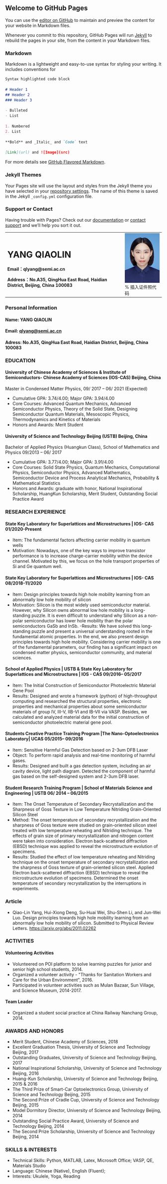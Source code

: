 
## Welcome to GitHub Pages

You can use the [editor on GitHub](https://github.com/Isabellelin/qlyang.github.io/edit/gh-pages/index.md) to maintain and preview the content for your website in Markdown files.

Whenever you commit to this repository, GitHub Pages will run [Jekyll](https://jekyllrb.com/) to rebuild the pages in your site, from the content in your Markdown files.

### Markdown

Markdown is a lightweight and easy-to-use syntax for styling your writing. It includes conventions for

```markdown
Syntax highlighted code block

# Header 1
## Header 2
### Header 3

- Bulleted
- List

1. Numbered
2. List

**Bold** and _Italic_ and `Code` text

[Link](url) and ![Image](src)
```

For more details see [GitHub Flavored Markdown](https://guides.github.com/features/mastering-markdown/).

### Jekyll Themes

Your Pages site will use the layout and styles from the Jekyll theme you have selected in your [repository settings](https://github.com/Isabellelin/qlyang.github.io/settings). The name of this theme is saved in the Jekyll `_config.yml` configuration file.

### Support or Contact

Having trouble with Pages? Check out our [documentation](https://docs.github.com/categories/github-pages-basics/) or [contact support](https://github.com/contact) and we’ll help you sort it out.

<table border="0">
  <tr>
    <td width="75%">
      <h1>YANG QIAOLIN</h1>
      <p><b>Email：qlyang@semi.ac.cn</b></p>
      <p><b>Address：No.A35, QingHua East Road, Haidian District, Beijing, China 100083</b></p>
    </td>
    <td width="25%">
      <img src="/qlyang.jpg" width="100%">      % 插入证件照代码
    </td>
  </tr>
</table>

### Personal Information 
#### Name: YANG QIAOLIN
#### Email: qlyang@semi.ac.cn 
#### Adress: No.A35, QingHua East Road, Haidian District, Beijing, China 100083

### EDUCATION                                   
#### University of Chinese Academy of Sciences & Institute of Semiconductors- Chinese Academy of Sciences (IOS-CAS) 				  Beijing, China
Master in Condensed Matter Physics, 	                                      09/ 2017 – 06/ 2021 (Expected)
- Cumulative GPA: 3.74/4.00; Major GPA: 3.94/4.00
- Core Courses: Advanced Quantum Mechanics, Advanced Semiconductor Physics, Theory of the Solid State, Designing Semiconductor Quantum Materials, Mesoscopic Physics, Thermodynamics and Kinetics of Materials
- Honors and Awards: Merit Student
#### University of Science and Technology Beijing (USTB)	 									  Beijing, China
Bachelor of Applied Physics (Huangkun Class), School of Mathematics and Physics	   		  09/2013 – 06/ 2017
- Cumulative GPA: 3.77/4.00; Major GPA: 3.91/4.00
- Core Courses: Solid State Physics, Quantum Mechanics, Computational Physics, Semiconductor Physics, Advanced Mathematics, Semiconductor Device and Process Analytical Mechanics, Probability & Mathematical Statistics
- Honors and Awards: graduate with honor, National Inspirational Scholarship, HuangKun Scholarship, Merit Student, Outstanding Social Practice Award

### RESEARCH EXPERIENCE 
#### State Key Laboratory for Superlattices and Microstructures | IOS- CAS				 01/2020-Present
-	Item: The fundamental factors affecting carrier mobility in quantum wells
-	Motivation: Nowadays, one of the key ways to improve transistor performance is to increase charge-carrier mobility within the device channel. Motivated by this, we focus on the hole transport properties of Si and Ge quantum well.

#### State Key Laboratory for Superlattices and Microstructures | IOS- CAS				 08/2018-11/2020
-	Item: Design principles towards high hole mobility learning from an abnormally low hole mobility of silicon
-	Motivation: Silicon is the most widely used semiconductor material. However, why Silicon owns abnormal low hole mobility is a long-standing puzzle. It is even difficult to understand why Silicon as a non-polar semiconductor has lower hole mobility than the polar semiconductors GaSb and InSb. 
-Results: We have solved this long-standing puzzle and present a universal understanding rooted in the fundamental atomic properties. In the end, we also present design principles towards high hole mobility. Considering carrier mobility is one of the fundamental parameters, our finding has a significant impact on condensed matter physics, semiconductor community, and material sciences.

#### School of Applied Physics | USTB	& State Key Laboratory for Superlattices and Microstructures | IOS - CAS			09/2016– 05/2017
- Item: The Initial Construction of Semiconductor Photoelectric Material Gene Pool
- Results: Designed and wrote a framework (python) of high-throughput computing and researched the structural properties, electronic properties and mechanical properties about some semiconductor materials of group IV, III-V, IIB-VI and IB-VII via VASP. Besides, we calculated and analyzed material data for the initial construction of semiconductor photoelectric material gene pool.

#### Students Creative Practice Training Program |The Nano-Optoelectronics Laboratory| UCAS 		     	05/2015– 09/2016
-	Item: Sensitive Harmful Gas Detection based on 2-3um DFB Laser
-	Object: To perform rapid analysis and real-time monitoring of harmful gases.
-	Results: Designed and built a gas detection system, including an air cavity device, light path diagram. Detected the component of harmful gas based on the self-designed system and 2-3um DFB laser.

#### Student Research Training Program | School of Materials Science and Engineering | USTB  06/ 2014 – 06/2015
-	Item: The Onset Temperature of Secondary Recrystallization and the Sharpness of Goss Texture in Low Temperature Nitriding Grain-Oriented Silicon Steel
-	Method: The onset temperature of secondary recrystallization and the sharpness of Goss texture were studied on grain-oriented silicon steel treated with low temperature reheating and Nitriding technique. The effects of grain size of primary recrystallization and nitrogen content were taken into consideration. Electron back-scattered diffraction (EBSD) technique was applied to reveal the microstructure evolution of specimens. 
-	Results: Studied the effect of low temperature reheating and Nitriding technique on the onset temperature of secondary recrystallization and the sharpness of Goss texture of grain-oriented silicon steel. Applied Electron back-scattered diffraction (EBSD) technique to reveal the microstructure evolution of specimens. Determined the onset temperature of secondary recrystallization by the interruptions in experiments.

### Article																						        
- Qiao-Lin Yang, Hui-Xiong Deng, Su-Huai Wei, Shu-Shen Li, and Jun-Wei Luo. Design principles towards high hole mobility learning from an abnormally low hole mobility of silicon. Submitted to Physical Review Letters. https://arxiv.org/abs/2011.02262

### ACTIVITIES                                                                  
#### Volunteering Activities 
-	Volunteered on POI platform to solve learning puzzles for junior and senior high school students, 2014.
-	Organized a volunteer activity - "Thanks for Sanitation Workers and Care for the Urban Environment", 2016.
-	Participated in volunteer activities such as Mulan Bazaar, Sun Village, and Science Museum, 2014-2017.
#### Team Leader
-	Organized a student social practice at China Railway Nanchang Group, 2014.

### AWARDS AND HONORS                                                                
-	Merit Student, Chinese Academy of Sciences, 2018
-	Excellent Graduation Thesis, University of Science and Technology Beijing, 2017
-	Outstanding Graduates, University of Science and Technology Beijing, 2017
-	National Inspirational Scholarship, University of Science and Technology Beijing, 2016
-	Huang-Kun Scholarship, University of Science and Technology Beijing, 2015 & 2016
-	The Third Prize of Smart-Car Optoelectronics Group, University of Science and Technology Beijing, 2015
-	The Second Prize of Cradle Cup, University of Science and Technology Beijing, 2015
-	Model Dormitory Director, University of Science and Technology Beijing, 2014
-	Outstanding Social Practice Award, University of Science and Technology Beijing, 2014
-	The Second Prize Scholarship, University of Science and Technology Beijing, 2014

### SKILLS & INTERESTS                                                                    
- Technical Skills: Python, MATLAB, Latex, Microsoft Office; VASP, QE, Materials Studio
-	Language: Chinese (Native), English (Fluent);  
- Interests: Ukulele, Yoga, Reading






